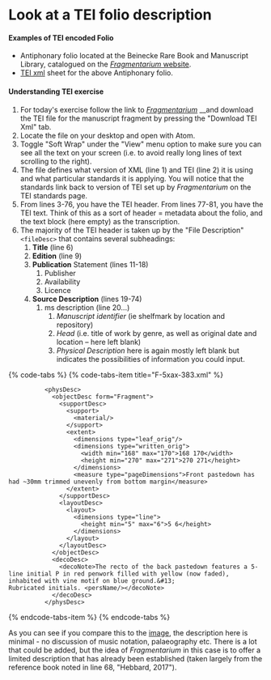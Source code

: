 # Look at a TEI folio description

#### Examples of TEI encoded Folio

* Antiphonary folio located at the Beinecke Rare Book and Manuscript Library, catalogued on the [_Fragmentarium_ website](https://fragmentarium.ms/description/F-5xax/383). 
* [TEI xml](https://fragmentarium.ms/description/export/383/F-5xax-383.xml) sheet for the above Antiphonary folio. 

#### Understanding TEI exercise

1. For today's exercise follow the link to [_Fragmentarium_](https://fragmentarium.ms/description/F-5xax/383) __and download the TEI file for the manuscript fragment by pressing the "Download TEI Xml" tab. 
2. Locate the file on your desktop and open with Atom. 
3. Toggle "Soft Wrap" under the "View" menu option to make sure you can see all the text on your screen \(i.e. to avoid really long lines of text scrolling to the right\). 
4. The file defines what version of XML \(line 1\) and TEI  \(line 2\) it is using and what particular standards it is applying. You will notice that the standards link back to version of TEI set up by _Fragmentarium_ on the TEI standards page. 
5. From lines 3-76, you have the TEI header. From lines 77-81, you have the TEI text. Think of this as a sort of header = metadata about the folio, and the text block \(here empty\) as the transcription. 
6. The majority of the TEI header is taken up by the "File Description" `<fileDesc>` that contains several subheadings:
   1. **Title** \(line 6\)
   2. **Edition** \(line 9\)
   3. **Publication** Statement \(lines 11-18\)
      1. Publisher
      2. Availability
      3. Licence
   4. **Source Description** \(lines 19-74\)
      1. ms description \(line 20...\)
         1. _Manuscript identifier_ \(ie shelfmark by location and repository\)
         2. _Head_ \(i.e. title of work by genre, as well as original date and location – here left blank\)
         3. _Physical Description_ here is again mostly left blank but indicates the possibilities of information you could input. 

{% code-tabs %}
{% code-tabs-item title="F-5xax-383.xml" %}
```text
          <physDesc>
            <objectDesc form="Fragment">
              <supportDesc>
                <support>
                  <material/>
                </support>
                <extent>
                  <dimensions type="leaf_orig"/>
                  <dimensions type="written_orig">
                    <width min="168" max="170">168 170</width>
                    <height min="270" max="271">270 271</height>
                  </dimensions>
                  <measure type="pageDimensions">Front pastedown has had ~30mm trimmed unevenly from bottom margin</measure>
                </extent>
              </supportDesc>
              <layoutDesc>
                <layout>
                  <dimensions type="line">
                    <height min="5" max="6">5 6</height>
                  </dimensions>
                </layout>
              </layoutDesc>
            </objectDesc>
            <decoDesc>
              <decoNote>The recto of the back pastedown features a 5-line initial P in red penwork filled with yellow (now faded), inhabited with vine motif on blue ground.&#13;
Rubricated initials. <persName/></decoNote>
            </decoDesc>
          </physDesc>
```
{% endcode-tabs-item %}
{% endcode-tabs %}

As you can see if you compare this to the [image](https://fragmentarium.ms/view/page/F-5xax), the description here is minimal - no discussion of music notation, palaeography etc. There is a lot that could be added, but the idea of _Fragmentarium_ in this case is to offer a limited description that has already been established \(taken largely from the reference book noted in line 68, "Hebbard, 2017"\). 

